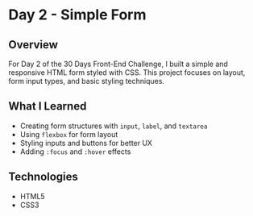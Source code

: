 # Day 2 - Simple Form

## Overview  
For Day 2 of the 30 Days Front-End Challenge, I built a simple and responsive HTML form styled with CSS. This project focuses on layout, form input types, and basic styling techniques.

## What I Learned  
- Creating form structures with `input`, `label`, and `textarea`  
- Using `flexbox` for form layout  
- Styling inputs and buttons for better UX  
- Adding `:focus` and `:hover` effects



## Technologies  
- HTML5  
- CSS3  



